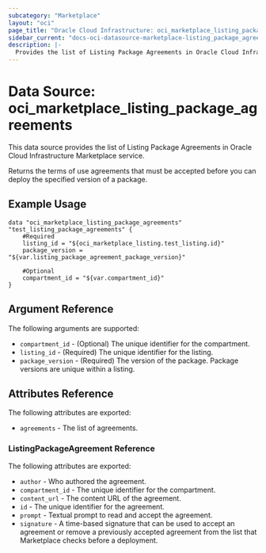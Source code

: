 ```yaml
---
subcategory: "Marketplace"
layout: "oci"
page_title: "Oracle Cloud Infrastructure: oci_marketplace_listing_package_agreements"
sidebar_current: "docs-oci-datasource-marketplace-listing_package_agreements"
description: |-
  Provides the list of Listing Package Agreements in Oracle Cloud Infrastructure Marketplace service
---
```


# Data Source: oci_marketplace_listing_package_agreements
This data source provides the list of Listing Package Agreements in Oracle Cloud Infrastructure Marketplace service.

Returns the terms of use agreements that must be accepted before you can deploy the specified version of a package.


## Example Usage

```hcl
data "oci_marketplace_listing_package_agreements" "test_listing_package_agreements" {
	#Required
	listing_id = "${oci_marketplace_listing.test_listing.id}"
	package_version = "${var.listing_package_agreement_package_version}"

	#Optional
	compartment_id = "${var.compartment_id}"
}
```

## Argument Reference

The following arguments are supported:

* `compartment_id` - (Optional) The unique identifier for the compartment.
* `listing_id` - (Required) The unique identifier for the listing.
* `package_version` - (Required) The version of the package. Package versions are unique within a listing.


## Attributes Reference

The following attributes are exported:

* `agreements` - The list of agreements.

### ListingPackageAgreement Reference

The following attributes are exported:

* `author` - Who authored the agreement.
* `compartment_id` - The unique identifier for the compartment.
* `content_url` - The content URL of the agreement.
* `id` - The unique identifier for the agreement.
* `prompt` - Textual prompt to read and accept the agreement.
* `signature` - A time-based signature that can be used to accept an agreement or remove a previously accepted agreement from the list that Marketplace checks before a deployment. 


